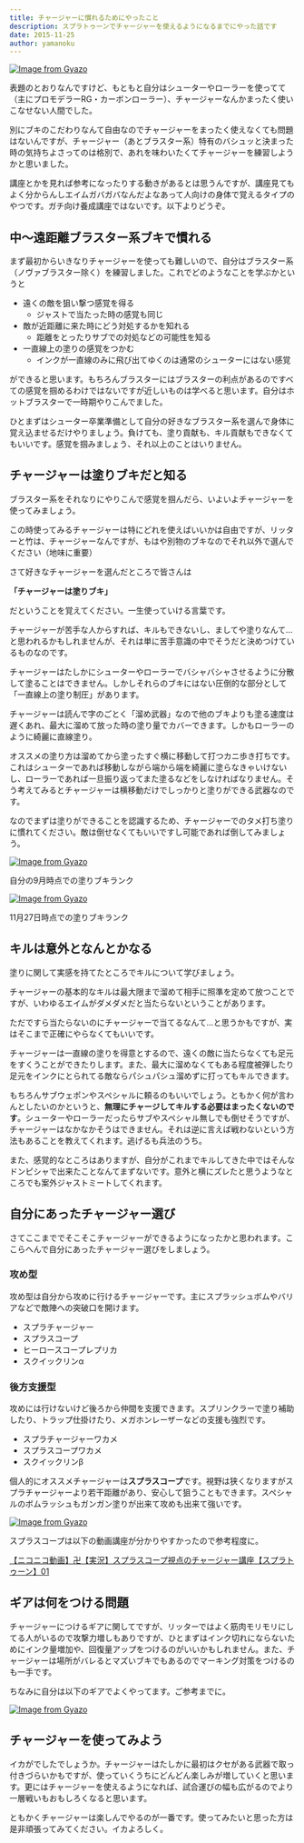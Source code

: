 ```yaml
---
title: チャージャーに慣れるためにやったこと
description: スプラトゥーンでチャージャーを使えるようになるまでにやった話です
date: 2015-11-25
author: yamanoku
---
```


[![Image from Gyazo](https://i.gyazo.com/814e42e7eb13b28671a74486eb3561b6.jpg)](https://gyazo.com/814e42e7eb13b28671a74486eb3561b6)

表題のとおりなんですけど、もともと自分はシューターやローラーを使ってて（主にプロモデラーRG・カーボンローラー）、チャージャーなんかまったく使いこなせない人間でした。

別にブキのこだわりなんて自由なのでチャージャーをまったく使えなくても問題はないんですが、チャージャー（あとブラスター系）特有のバシュッと決まった時の気持ちよさってのは格別で、あれを味わいたくてチャージャーを練習しようかと思いました。

講座とかを見れば参考になったりする動きがあるとは思うんですが、講座見てもよく分からんしエイムガバガバなんだよなあって人向けの身体で覚えるタイプのやつです。ガチ向け養成講座ではないです。以下よりどうぞ。

## 中〜遠距離ブラスター系ブキで慣れる

まず最初からいきなりチャージャーを使っても難しいので、自分はブラスター系（ノヴァブラスター除く）を練習しました。これでどのようなことを学ぶかというと

- 遠くの敵を狙い撃つ感覚を得る
  - ジャストで当たった時の感覚も同じ
- 敵が近距離に来た時にどう対処するかを知れる
  - 距離をとったりサブでの対処などの可能性を知る
- 一直線上の塗りの感覚をつかむ
  - インクが一直線のみに飛び出てゆくのは通常のシューターにはない感覚

ができると思います。もちろんブラスターにはブラスターの利点があるのですべての感覚を掴めるわけではないですが近しいものは学べると思います。自分はホットブラスターで一時期やりこんでました。

ひとまずはシューター卒業準備として自分の好きなブラスター系を選んで身体に覚え込ませるだけやりましょう。負けても、塗り貢献も、キル貢献もできなくてもいいです。感覚を掴みましょう、それ以上のことはいりません。

## チャージャーは塗りブキだと知る
ブラスター系をそれなりにやりこんで感覚を掴んだら、いよいよチャージャーを使ってみましょう。

この時使ってみるチャージャーは特にどれを使えばいいかは自由ですが、リッターと竹は、チャージャーなんですが、もはや別物のブキなのでそれ以外で選んでください（地味に重要）

さて好きなチャージャーを選んだところで皆さんは

**「チャージャーは塗りブキ」**

だということを覚えてください。一生使っていける言葉です。

チャージャーが苦手な人からすれば、キルもできないし、ましてや塗りなんて…と思われるかもしれませんが、それは単に苦手意識の中でそうだと決めつけているものなのです。

チャージャーはたしかにシューターやローラーでバシャバシャさせるように分散して塗ることはできません。しかしそれらのブキにはない圧倒的な部分として「一直線上の塗り制圧」があります。

チャージャーは読んで字のごとく「溜め武器」なので他のブキよりも塗る速度は遅くあれ、最大に溜めて放った時の塗り量でカバーできます。しかもローラーのように綺麗に直線塗り。

オススメの塗り方は溜めてから塗ったすぐ横に移動して打つカニ歩き打ちです。これはシューターであれば移動しながら端から端を綺麗に塗らなきゃいけないし、ローラーであれば一旦振り返ってまた塗るなどをしなければなりません。そう考えてみるとチャージャーは横移動だけでしっかりと塗りができる武器なのです。

なのでまずは塗りができることを認識するため、チャージャーでのタメ打ち塗りに慣れてください。敵は倒せなくてもいいですし可能であれば倒してみましょう。

[![Image from Gyazo](https://i.gyazo.com/d80e469f02086883ee44c449c63c0c2b.png)](https://gyazo.com/d80e469f02086883ee44c449c63c0c2b)

自分の9月時点での塗りブキランク

[![Image from Gyazo](https://i.gyazo.com/ff2cbe8c44d80491f5b25f5146a72733.png)](https://gyazo.com/ff2cbe8c44d80491f5b25f5146a72733)

11月27日時点での塗りブキランク

## キルは意外となんとかなる
塗りに関して実感を持てたところでキルについて学びましょう。

チャージャーの基本的なキルは最大限まで溜めて相手に照準を定めて放つことですが、いわゆるエイムがダメダメだと当たらないということがあります。

ただですら当たらないのにチャージャーで当てるなんて…と思うかもですが、実はそこまで正確にやらなくてもいいです。

チャージャーは一直線の塗りを得意とするので、遠くの敵に当たらなくても足元をすくうことができたりします。また、最大に溜めなくてもある程度被弾したり足元をインクにとられてる敵ならパシュパシュ溜めずに打ってもキルできます。

もちろんサブウェポンやスペシャルに頼るのもいいでしょう。ともかく何が言わんとしたいのかというと、**無理にチャージしてキルする必要はまったくないのです**。シューターやローラーだったらサブやスペシャル無しでも倒せそうですが、チャージャーはなかなかそうはできません。それは逆に言えば戦わないという方法もあることを教えてくれます。逃げるも兵法のうち。

また、感覚的なところはありますが、自分がこれまでキルしてきた中ではそんなドンピシャで出来たことなんてまずないです。意外と横にズレたと思うようなところでも案外ジャストミートしてくれます。

## 自分にあったチャージャー選び
さてここまででそこそこチャージャーができるようになったかと思われます。ここらへんで自分にあったチャージャー選びをしましょう。

### 攻め型
攻め型は自分から攻めに行けるチャージャーです。主にスプラッシュボムやバリアなどで敵陣への突破口を開けます。

- スプラチャージャー
- スプラスコープ
- ヒーロースコープレプリカ
- スクイックリンα

### 後方支援型
攻めには行けないけど後ろから仲間を支援できます。スプリンクラーで塗り補助したり、トラップ仕掛けたり、メガホンレーザーなどの支援も強烈です。

- スプラチャージャーワカメ
- スプラスコープワカメ
- スクイックリンβ

個人的にオススメチャージャーは**スプラスコープ**です。視野は狭くなりますがスプラチャージャーより若干距離があり、安心して狙うこともできます。スペシャルのボムラッシュもガンガン塗りが出来て攻めも出来て強いです。

[![Image from Gyazo](https://i.gyazo.com/feea7b11c068442437a97a4507aaa2f2.jpg)](https://gyazo.com/feea7b11c068442437a97a4507aaa2f2)

スプラスコープは以下の動画講座が分かりやすかったので参考程度に。

[【ニコニコ動画】卍【実況】スプラスコープ視点のチャージャー講座【スプラトゥーン】01](http://www.nicovideo.jp/watch/sm27557444)

## ギアは何をつける問題

チャージャーにつけるギアに関してですが、リッターではよく筋肉モリモリにしてる人がいるので攻撃力増しもありですが、ひとまずはインク切れにならないためにインク量増加や、回復量アップをつけるのがいいかもしれません。また、チャージャーは場所がバレるとマズいブキでもあるのでマーキング対策をつけるのも一手です。

ちなみに自分は以下のギアでよくやってます。ご参考までに。

[![Image from Gyazo](https://i.gyazo.com/69014cbf984793a8af7910f0bb4e8eb1.png)](https://gyazo.com/69014cbf984793a8af7910f0bb4e8eb1)

## チャージャーを使ってみよう
イカがでしたでしょうか。チャージャーはたしかに最初はクセがある武器で取っ付きづらいかもですが、使っていくうちにどんどん楽しみが増していくと思います。更にはチャージャーを使えるようになれば、試合運びの幅も広がるのでより一層戦いもおもしろくなると思います。

ともかくチャージャーは楽しんでやるのが一番です。使ってみたいと思った方は是非頑張ってみてください。イカよろしく。